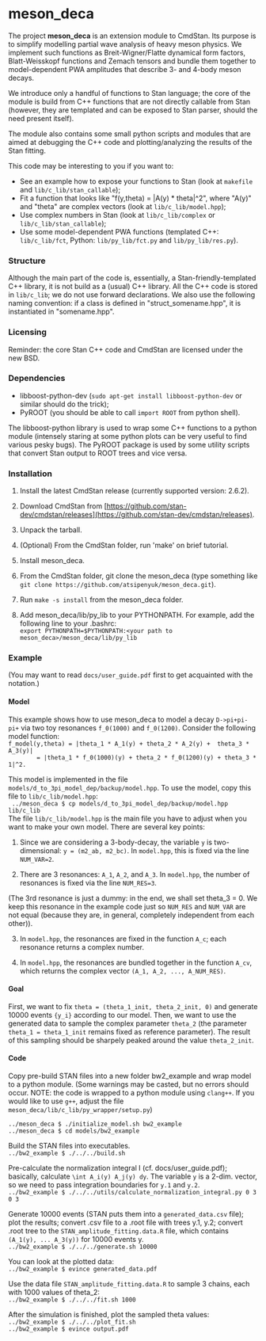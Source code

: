 # meson_deca

The project <b>meson_deca</b> is an extension module to CmdStan. Its purpose is to simplify
modelling partial wave analysis of heavy meson physics. We implement such functions as
Breit-Wigner/Flatte dynamical form factors, Blatt-Weisskopf functions and Zemach tensors
and bundle them together to model-dependent PWA amplitudes that describe 3- and 4-body 
meson decays.
  
We introduce only a handful of functions to Stan language;
the core of the module is build from C++ functions that are not
directly callable from Stan (however, they are templated and 
can be exposed to Stan parser, should the need present itself).

The module also contains some small python scripts and modules
that are aimed at debugging the C++ code and plotting/analyzing
the results of the Stan fitting.
  
This code may be interesting to you if you want to:  

 * See an example how to expose your functions to Stan (look at `makefile` and `lib/c_lib/stan_callable`);
 * Fit a function that looks like "f(y,theta) = |A(y) * theta|^2", where "A(y)" and "theta" are complex vectors (look at `lib/c_lib/model.hpp`);
 * Use complex numbers in Stan (look at `lib/c_lib/complex` or `lib/c_lib/stan_callable`);
 * Use some model-dependent PWA functions (templated C++: `lib/c_lib/fct`, Python: `lib/py_lib/fct.py` and `lib/py_lib/res.py`).

### Structure  
Although the main part of the code is, essentially, a Stan-friendly-templated C++ library,
it is not build as a (usual) C++ library. All the C++ code is stored in `lib/c_lib`; 
we do not use forward declarations. We also use the following naming convention: if a
class is defined in "struct_somename.hpp", it is instantiated in "somename.hpp".

### Licensing

Reminder: the core Stan C++ code and CmdStan are licensed under the new BSD.

### Dependencies

* libboost-python-dev (`sudo apt-get install libboost-python-dev` or similar should do the trick);
* PyROOT (you should be able to call `import ROOT` from python shell).

The libboost-python library is used to wrap some C++ functions to a python module (intensely staring
at some python plots can be very useful to find various pesky bugs). The PyROOT package is used by 
some utility scripts that convert Stan output to ROOT trees and vice versa.

### Installation

1. Install the latest CmdStan release (currently supported version: 2.6.2).
  1. Download CmdStan from [https://github.com/stan-dev/cmdstan/releases](https://github.com/stan-dev/cmdstan/releases).
  2. Unpack the tarball.
  3. (Optional) From the CmdStan folder, run 'make' on brief tutorial.

2. Install meson_deca.
  1. From the CmdStan folder, git clone the meson_deca  (type something like `git clone https://github.com/atsipenyuk/meson_deca.git`).
  2. Run `make -s install` from the meson_deca folder.
  3. Add meson_deca/lib/py_lib to your PYTHONPATH. For example, add the following
line to your .bashrc:   
`export PYTHONPATH=$PYTHONPATH:<your path to meson_deca>/meson_deca/lib/py_lib`  

### Example

(You may want to read `docs/user_guide.pdf` first to get acquainted with the
notation.)

#### Model
This example shows how to use meson_deca to model a decay `D->pi+pi-pi+`
via two toy resonances `f_0(1000)` and `f_0(1200)`. Consider the following
model function:  
`f_model(y,theta) = |theta_1 * A_1(y) + theta_2 * A_2(y) +  theta_3 * A_3(y)|`  
`        = |theta_1 * f_0(1000)(y) + theta_2 * f_0(1200)(y) + theta_3 * 1|^2.`  

This model is implemented in the file `models/d_to_3pi_model_dep/backup/model.hpp`. To use the model, copy this
file to `lib/c_lib/model.hpp`:  
` ../meson_deca $ cp models/d_to_3pi_model_dep/backup/model.hpp lib/c_lib`  
The file `lib/c_lib/model.hpp` is the main file you have to adjust when you want to make your own model. There are several key points:

1) Since we are considering a 3-body-decay, the variable `y` is two-dimensional: `y = (m2_ab, m2_bc)`. In `model.hpp`, this is fixed via the line `NUM_VAR=2`.  

2) There are 3 resonances: `A_1`, `A_2`, and `A_3`. In `model.hpp`, the number
of resonances is fixed via the line `NUM_RES=3`.  

(The 3rd resonance is just a dummy: in the end, we shall set theta_3 = 0. 
We keep this resonance in the example code just so `NUM_RES` and `NUM_VAR` are
not equal (because they are, in general, completely independent from each 
other)).  

3) In `model.hpp`, the resonances are fixed in the function `A_c`; each resonance returns a complex number.  

4) In `model.hpp`, the resonances are bundled together in the function `A_cv`, which returns the complex vector `(A_1, A_2, ..., A_NUM_RES)`.  

#### Goal
First, we want to fix `theta = (theta_1_init, theta_2_init, 0)` and generate 
10000 events `{y_i}` according to our model. Then, we want to use the 
generated data to sample the complex parameter `theta_2` (the parameter 
`theta_1 = theta_1_init` remains fixed as reference parameter). The result 
of this sampling should be sharpely peaked around the value `theta_2_init`.

#### Code

Copy pre-build STAN files into a new folder bw2_example and 
wrap model to a python module. (Some warnings may be casted, but
no errors should occur. NOTE: the code is wrapped to a python
module using `clang++`. If you would like to use `g++`, adjust the file
`meson_deca/lib/c_lib/py_wrapper/setup.py`)  
  
`../meson_deca $ ./initialize_model.sh bw2_example`  
`../meson_deca $ cd models/bw2_example`  
  
Build the STAN files into executables.  
`../bw2_example $ ./../../build.sh`  

Pre-calculate the normalization integral I (cf. docs/user_guide.pdf);
basically, calculate `\int A_i(y) A_j(y) dy`. The variable `y` is a 2-dim.
vector, so we need to pass integration boundaries for `y.1` and `y.2`.  
`../bw2_example $ ./../../utils/calculate_normalization_integral.py 0 3 0 3`  
  
Generate 10000 events (STAN puts them into a `generated_data.csv` file);
plot the results; convert .csv file to a .root file with trees y.1, y.2;
convert .root tree to the `STAN_amplitude_fitting.data.R` file, which 
contains `(A_1(y), ... A_3(y))` for 10000 events y.  
`../bw2_example $ ./../../generate.sh 10000`  
  
You can look at the plotted data:  
`../bw2_example $ evince generated_data.pdf`  
  
Use the data file `STAN_amplitude_fitting.data.R` to sample 3 chains, each
with 1000 values of theta_2:  
`../bw2_example $ ./../../fit.sh 1000`  
  
After the simulation is finished, plot the sampled theta values:  
`../bw2_example $ ./../../plot_fit.sh`  
`../bw2_example $ evince output.pdf`  




